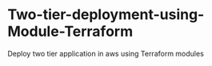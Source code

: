 # Two-tier-deployment-using-Module-Terraform
Deploy two tier application in aws using Terraform modules
